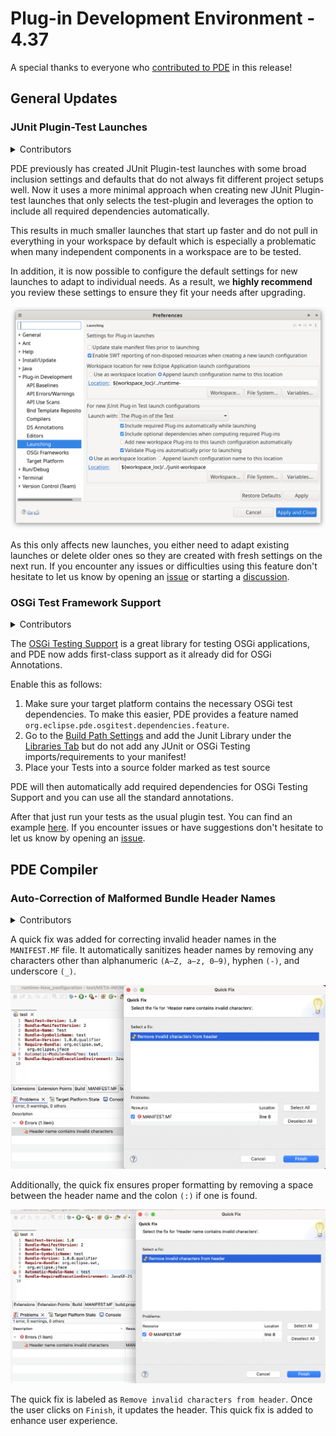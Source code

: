 # Plug-in Development Environment - 4.37

A special thanks to everyone who [contributed to PDE](acknowledgements.md#plug-in-development-environment) in this release!

## General Updates

### JUnit Plugin-Test Launches

<details>
<summary>Contributors</summary>

- [Christoph Läubrich ](https://github.com/laeubi)
</details>

PDE previously has created JUnit Plugin-test launches with some broad inclusion settings and defaults that do not always fit different project setups well.
Now it uses a more minimal approach when creating new JUnit Plugin-test launches that only selects the test-plugin
and leverages the option to include all required dependencies automatically.

This results in much smaller launches that start up faster and do not pull in everything in your workspace by default
which is especially a problematic when many independent components in a workspace are to be tested.

In addition, it is now possible to configure the default settings for new launches to adapt to individual needs.
As a result, we **highly recommend** you review these settings to ensure they fit your needs after upgrading.

![New PDE Launch Settings](images/pde_junit_launch_config.png)

As this only affects new launches, you either need to adapt existing launches or delete older ones so they are created with fresh settings on the next run.
If you encounter any issues or difficulties using this feature don't hesitate to let us know by opening an [issue](https://github.com/eclipse-pde/eclipse.pde/issues)
or starting a [discussion](https://github.com/eclipse-pde/eclipse.pde/discussions).

### OSGi Test Framework Support

<details>
<summary>Contributors</summary>

- [Christoph Läubrich ](https://github.com/laeubi)
</details>

The [OSGi Testing Support](https://github.com/eclipse-osgi-technology/osgi-test#osgi-testing-support) is a great library for testing OSGi applications,
and PDE now adds first-class support as it already did for OSGi Annotations.

Enable this as follows:

1. Make sure your target platform contains the necessary OSGi test dependencies.
   To make this easier, PDE provides a feature named `org.eclipse.pde.osgitest.dependencies.feature`.
2. Go to the [Build Path Settings](https://help.eclipse.org/latest/topic/org.eclipse.jdt.doc.user/reference/ref-properties-build-path.htm)
   and add the Junit Library under the [Libraries Tab](https://help.eclipse.org/latest/topic/org.eclipse.jdt.doc.user/reference/ref-properties-build-path.htm#libraries)
   but do not add any JUnit or OSGi Testing imports/requirements to your manifest!
3. Place your Tests into a source folder marked as test source

PDE will then automatically add required dependencies for OSGi Testing Support and you can use all the standard annotations.

After that just run your tests as the usual plugin test.
You can find an example [here](examples/osgitest-example.zip).
If you encounter issues or have suggestions don't hesitate to let us know by opening an [issue](https://github.com/eclipse-pde/eclipse.pde/issues).

<!--
## Editors
-->

<!--
## API Tools
-->


## PDE Compiler

### Auto-Correction of Malformed Bundle Header Names
<details>
<summary>Contributors</summary>

- [Gireesh Punathil ](https://github.com/gireeshpunathil)
- [Neha Burnwal ](https://github.com/nburnwal09)

</details>

A quick fix was added for correcting invalid header names in the `MANIFEST.MF` file. 
It automatically sanitizes header names by removing any characters other than alphanumeric `(A–Z, a–z, 0–9)`, hyphen `(-)`, and underscore `(_)`.

![Invalid characters check in manifest](images/invalidCharactersCheck.png)

Additionally, the quick fix ensures proper formatting by removing a space between the header name and the colon `(:)` if one is found.

![Quick fix to add a space](images/spaceCheckBeforeColon.png)

The quick fix is labeled as `Remove invalid characters from header`. 
Once the user clicks on `Finish`, it updates the header. 
This quick fix is added to enhance user experience.
